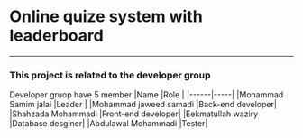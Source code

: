 # Online quize system with leaderboard
---
### This project is related to the developer group

Developer gruop have 5 member
|Name  |Role |
|------|-----|
|Mohammad Samim jalai |Leader |
|Mohammad jaweed samadi |Back-end developer|
|Shahzada Mohammadi |Front-end developer|
|Eekmatullah waziry |Database desginer|
|Abdulawal Mohammadi |Tester|

